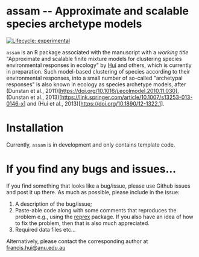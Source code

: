 # assam -- Approximate and scalable species archetype models

<!-- badges: start -->

[![Lifecycle: experimental](https://img.shields.io/badge/lifecycle-experimental-orange.svg)](https://www.tidyverse.org/lifecycle/#experimental)

<!-- badges: end -->

`assam` is an R package associated with the manuscript with a *working title* "Approximate and scalable finite mixture models for clustering species environmental responses in ecology" by [Hui](https://francishui.netlify.app/) and others, which is currently in preparation. Such model-based clustering of species according to their environmental responses, into a small number of so-called "archetypal responses" is also known in ecology as species archetype models, after (Dunstan et al., 2011)[<https://doi.org/10.1016/j.ecolmodel.2010.11.030>], (Dunstan et al., 2013)[<https://link.springer.com/article/10.1007/s13253-013-0146-x>] and (Hui et al., 2013)[<https://doi.org/10.1890/12-1322.1>].

# Installation

Currently, `assam` is in development and only contains template code.

# If you find any bugs and issues...

If you find something that looks like a bug/issue, please use Github issues and post it up there. As much as possible, please include in the issue:

1.  A description of the bug/issue;
2.  Paste-able code along with some comments that reproduces the problem e.g., using the [reprex](https://cran.r-project.org/web/packages/reprex/index.html) package. If you also have an idea of how to fix the problem, then that is also much appreciated.
3.  Required data files etc...

Alternatively, please contact the corresponding author at [francis.hui\@anu.edu.au](mailto:francis.hui@anu.edu.au)
